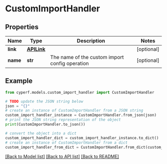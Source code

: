 # CustomImportHandler


## Properties

Name | Type | Description | Notes
------------ | ------------- | ------------- | -------------
**link** | [**APILink**](APILink.md) |  | [optional] 
**name** | **str** | The name of the custom import config operation | [optional] 

## Example

```python
from cyperf.models.custom_import_handler import CustomImportHandler

# TODO update the JSON string below
json = "{}"
# create an instance of CustomImportHandler from a JSON string
custom_import_handler_instance = CustomImportHandler.from_json(json)
# print the JSON string representation of the object
print(CustomImportHandler.to_json())

# convert the object into a dict
custom_import_handler_dict = custom_import_handler_instance.to_dict()
# create an instance of CustomImportHandler from a dict
custom_import_handler_from_dict = CustomImportHandler.from_dict(custom_import_handler_dict)
```
[[Back to Model list]](../README.md#documentation-for-models) [[Back to API list]](../README.md#documentation-for-api-endpoints) [[Back to README]](../README.md)


